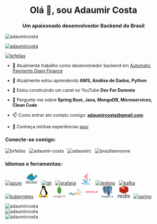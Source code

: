 <h1 align="center">Olá 👋, sou Adaumir Costa</h1>
<h3 align="center">Um apaixonado desenvolvedor Backend do Brasil</h3>

<p align="left">
    <img src="https://komarev.com/ghpvc/?username=adaumircosta&label=Profile%20views&color=0e75b6&style=flat" alt="adaumircosta" />
</p>

<p align="left">
    <a href="https://github.com/ryo-ma/github-profile-trophy">
        <img src="https://github-profile-trophy.vercel.app/?username=adaumircosta" alt="adaumircosta" />
    </a>
</p>

<p align="left">
    <a href="https://twitter.com/brfellas" target="blank">
        <img src="https://img.shields.io/twitter/follow/brfellas?logo=twitter&style=for-the-badge" alt="brfellas" />
    </a>
</p>

- 🔭 Atualmente trabalho como desenvolvedor backend em [Automatic Payments Open Finance](https://openfinancebrasil.atlassian.net/wiki/spaces/OF/pages/320144040/Informa+es+T+cnicas+-+SV+Pagamentos+Autom+ticos+-+v1.0.0-rc.4)

- 🌱 Atualmente estou aprendendo **AWS, Análise de Dados, Python**

- 👯 Estou construindo um canal no YouTube **Dev For Dummie**

- 💬 Pergunte-me sobre **Spring Boot, Java, MongoDB, Microservices, Clean Code**

- 📫 Como entrar em contato comigo: **adaumircosta@gmail.com**

- 📄 Conheça minhas experiências [aqui](https://www.linkedin.com/in/adaumir-costa/)

<h3 align="left">Conecte-se comigo:</h3>
<p align="left">
    <a href="https://twitter.com/brfellas" target="_blank" style="text-decoration:none;"><img src="https://raw.githubusercontent.com/rahuldkjain/github-profile-readme-generator/master/src/images/icons/Social/twitter.svg" align="center" alt="brfellas" height="30" width="40"/></a>
    &nbsp
    <a href="https://linkedin.com/in/adaumir-costa/" target="_blank" style="text-decoration:none;"><img src="https://raw.githubusercontent.com/rahuldkjain/github-profile-readme-generator/master/src/images/icons/Social/linked-in-alt.svg" align="center" alt="adaumir-costa" height="30" width="40"/></a>
    &nbsp
    <a href="https://fb.com/adaumirc" target="_blank" style="text-decoration:none;"><img src="https://raw.githubusercontent.com/rahuldkjain/github-profile-readme-generator/master/src/images/icons/Social/facebook.svg" align="center" alt="adaumirc" height="30" width="40"/></a>
    &nbsp
    <a href="https://instagram.com/braziliannoone" target="_blank" style="text-decoration:none;"><img src="https://raw.githubusercontent.com/rahuldkjain/github-profile-readme-generator/master/src/images/icons/Social/instagram.svg" align="center" alt="braziliannoone" height="30" width="40"/></a>
</p>

<h3 align="left">Idiomas e ferramentas:</h3>
<p align="left">
  <a href="https://azure.microsoft.com/en-in/" target="_blank" rel="noreferrer"><img src="https://www.vectorlogo.zone/logos/microsoft_azure/microsoft_azure-icon.svg" alt="azure" width="40" height="40"/></a>
  &nbsp
  <a href="https://www.docker.com/" target="_blank" rel="noreferrer"><img src="https://raw.githubusercontent.com/devicons/devicon/master/icons/docker/docker-original-wordmark.svg" alt="docker" width="40" height="40"/></a>
  &nbsp
  <a href="https://git-scm.com/" target="_blank" rel="noreferrer"><img src="https://www.vectorlogo.zone/logos/git-scm/git-scm-icon.svg" alt="git" width="40" height="40"/></a>
  &nbsp
  <a href="https://grafana.com" target="_blank" rel="noreferrer"><img src="https://www.vectorlogo.zone/logos/grafana/grafana-icon.svg" alt="grafana" width="40" height="40"/></a>
  &nbsp
  <a href="https://www.java.com" target="_blank" rel="noreferrer"><img src="https://raw.githubusercontent.com/devicons/devicon/master/icons/java/java-original.svg" alt="java" width="40" height="40"/></a>
  &nbsp
  <a href="https://www.jenkins.io" target="_blank" rel="noreferrer"><img src="https://www.vectorlogo.zone/logos/jenkins/jenkins-icon.svg" alt="jenkins" width="40" height="40"/></a> 
  &nbsp
  <a href="https://kafka.apache.org/" target="_blank" rel="noreferrer"><img src="https://www.vectorlogo.zone/logos/apache_kafka/apache_kafka-icon.svg" alt="kafka" width="40" height="40"/></a>
  &nbsp
  <a href="https://kubernetes.io" target="_blank" rel="noreferrer"><img src="https://www.vectorlogo.zone/logos/kubernetes/kubernetes-icon.svg" alt="kubernetes" width="40" height="40"/></a>
  &nbsp
  <a href="https://www.linux.org/" target="_blank" rel="noreferrer"><img src="https://raw.githubusercontent.com/devicons/devicon/master/icons/linux/linux-original.svg" alt="linux" width="40" height="40"/></a>
  &nbsp
  <a href="https://www.mongodb.com/" target="_blank" rel="noreferrer"><img src="https://raw.githubusercontent.com/devicons/devicon/master/icons/mongodb/mongodb-original-wordmark.svg" alt="mongodb" width="40" height="40"/></a>
  &nbsp
  <a href="https://www.mysql.com/" target="_blank" rel="noreferrer"><img src="https://raw.githubusercontent.com/devicons/devicon/master/icons/mysql/mysql-original-wordmark.svg" alt="mysql" width="40" height="40"/></a>
  &nbsp
  <a href="https://www.oracle.com/" target="_blank" rel="noreferrer"><img src="https://raw.githubusercontent.com/devicons/devicon/master/icons/oracle/oracle-original.svg" alt="oracle" width="40" height="40"/></a>
  &nbsp
  <a href="https://www.postgresql.org" target="_blank" rel="noreferrer"> <img src="https://raw.githubusercontent.com/devicons/devicon/master/icons/postgresql/postgresql-original-wordmark.svg" alt="postgresql" width="40" height="40"/></a>
  &nbsp
  <a href="https://redis.io" target="_blank" rel="noreferrer"> <img src="https://raw.githubusercontent.com/devicons/devicon/master/icons/redis/redis-original-wordmark.svg" alt="redis" width="40" height="40"/></a>
  &nbsp
  <a href="https://spring.io/" target="_blank" rel="noreferrer"> <img src="https://www.vectorlogo.zone/logos/springio/springio-icon.svg" alt="spring" width="40" height="40"/></a>
</p>
<div class="block sm:flex sm:justify-center sm:items-start">
        <div class="text-center mx-4 mb-4">
                <img src="https://github-readme-stats.vercel.app/api/top-langs?username=adaumircosta&amp;show_icons=true&amp;locale=en&amp;layout=compact" alt="adaumircosta">
        </div>
        <div class="text-center mx-4 mb-4">
                <img src="https://github-readme-stats.vercel.app/api?username=adaumircosta&amp;show_icons=true&amp;locale=en" alt="adaumircosta">
        </div>
        <div class="text-center mx-4 mb-4">
                <img src="https://github-readme-streak-stats.herokuapp.com/?user=adaumircosta&amp;" alt="adaumircosta">
        </div>
</div>
